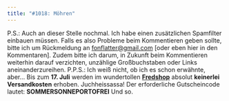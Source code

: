 ```yaml
---
title: "#1018: Möhren"
---
```


P.S.: Auch an dieser Stelle nochmal. Ich habe einen zusätzlichen Spamfilter einbauen müssen. Falls es also Probleme beim Kommentieren geben sollte, bitte ich um Rückmeldung an fonflatter@gmail.com [oder eben hier in den Kommentaren]. Zudem bitte ich darum, in Zukunft beim Kommentieren weiterhin darauf verzichten, unzählige Großbuchstaben oder Links aneinanderzureihen.
P.P.S.: 
Ich weiß nicht, ob ich es schon erwähnte, aber...
Bis zum <strong>17. Juli</strong> werden im wundertollen <a href="http://fredshop.spreadshirt.net/"><strong>Fredshop</strong></a> absolut <strong>keinerlei Versandkosten</strong> erhoben. Juchheissassa!
Der erforderliche Gutscheincode lautet:
<strong>SOMMERSONNEPORTOFREI</strong>
Und so.
